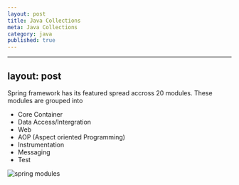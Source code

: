 ```yaml
---
layout: post
title: Java Collections
meta: Java Collections
category: java
published: true
---
```

---
layout: post
---
Spring framework has its featured spread accross 20 modules.  These modules are grouped into 
* Core Container
* Data Access/Intergration
* Web
* AOP (Aspect oriented Programming)
* Instrumentation 
* Messaging
* Test

![spring modules]({{site.baseurl}}/resources/images/spring-framework-modules.JPG)
